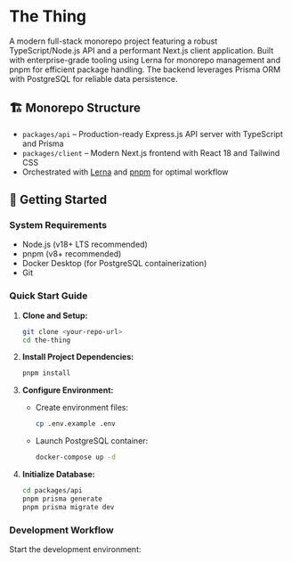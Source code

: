 # The Thing

A modern full-stack monorepo project featuring a robust TypeScript/Node.js API and a performant Next.js client application. Built with enterprise-grade tooling using Lerna for monorepo management and pnpm for efficient package handling. The backend leverages Prisma ORM with PostgreSQL for reliable data persistence.

## 🏗 Monorepo Structure

- `packages/api` – Production-ready Express.js API server with TypeScript and Prisma
- `packages/client` – Modern Next.js frontend with React 18 and Tailwind CSS
- Orchestrated with [Lerna](https://lerna.js.org/) and [pnpm](https://pnpm.io/) for optimal workflow

## 🚀 Getting Started

### System Requirements

- Node.js (v18+ LTS recommended)
- pnpm (v8+ recommended)
- Docker Desktop (for PostgreSQL containerization)
- Git

### Quick Start Guide

1. **Clone and Setup:**

   ```bash
   git clone <your-repo-url>
   cd the-thing
   ```

2. **Install Project Dependencies:**

   ```bash
   pnpm install
   ```

3. **Configure Environment:**

   - Create environment files:

     ```bash
     cp .env.example .env
     ```

   - Launch PostgreSQL container:

     ```bash
     docker-compose up -d
     ```

4. **Initialize Database:**

   ```bash
   cd packages/api
   pnpm prisma generate
   pnpm prisma migrate dev
   ```

### Development Workflow

Start the development environment:
